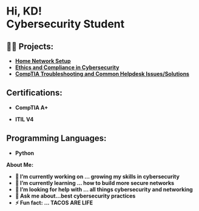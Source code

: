 <h1>Hi, KD! <br/><a href="https://github.com/projectbyKD"> <a ">Cybersecurity Student</a> 

<h2>👨‍💻  Projects:</h2>

- <b>[Home Network Setup](https://github.com/projectsbyKD/HomeNetworkSetup/tree/main)
- <b>[Ethics and Compliance in Cybersecurity](https://github.com/projectsbyKD/LegalAnalysis/tree/main)
- <b>[CompTIA Troubleshooting and Common Helpdesk Issues/Solutions](https://github.com/projectsbyKD/TroubleshootingAndCommonProblemsAndSoulutions)

<h2> Certifications:</h2>
  
- <b>CompTIA A+ </b>
 
- <b>ITIL V4 </b>
  
<h2> Programming Languages: </h2>

- Python


About Me:

- 🔭 I’m currently working on ... growing my skills in cybersecurity
- 🌱 I’m currently learning ... how to build more secure networks 
- 🤔 I’m looking for help with ... all things cybersecurity and networking 
- 💬 Ask me about...best cybersecurity practices
- ⚡ Fun fact: ... TACOS ARE LIFE
  


  






